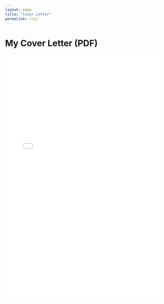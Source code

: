 ```yaml
---
layout: page
title: "Cover Letter"
permalink: /cv/
---
```


# My Cover Letter (PDF)

<iframe src="/data/Murphy_CoverLetter.pdf" width="100%" height="800px" style="border: none;">
  This browser does not support PDFs. Please download the file:
  <a href="/assets/Murphy_CoverLetter.pdf">Download PDF</a>
</iframe>
